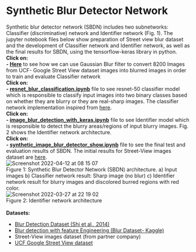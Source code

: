 # Synthetic Blur Detector Network
Synthetic blur detector network (SBDN) includes two subnetworks: Classifier (discriminative) network and Identifier network (Fig. 1). The jupyter notebook files below show preparation of Street view blur dataset and the development of Classifier network and Identifier network, as well as the final results for SBDN, using the tensorflow-keras library in python.
<br/>
**Click on:**<br/>
**- [Here](https://github.com/MasoudMoeini/Synthetic-Blur-Detector-Network/blob/main/GaussianBlur_dataset.ipynb)** to see how we can use Gaussian Blur filter to convert 8200 Images from UCF- Google Street View dataset images into blurred images in order to train and evaluate Classifier network 
<br/>
**Click on:**<br/>
**- [resnet_blur_classification.ipynb](https://github.com/MasoudMoeini/Synthetic-Blur-Detector-Network/blob/main/Street_View_resnet_blur_classification.ipynb)** file to see resnet-50 classifier model which is responsible to classify input images into two binary classes based on whether they are blurry or they are real-sharp images. The classifier network implementation inspired from [here](https://machinelearningknowledge.ai/keras-implementation-of-resnet-50-architecture-from-scratch/).
<br/>
**Click on:**<br/>
**- [image_blur_detection_with_keras.ipynb](https://github.com/MasoudMoeini/Synthetic-Blur-Detector-Network/blob/main/image_blur_detection_with_keras.ipynb)** file to see Identifier model which is responsible to detect the blurry areas/regions of input blurry images. Fig. 2 shows the Identifier network architecture. 
<br/>
**Click on:**   <br/> 
**- [synthetic_image_blur_detector_show.ipynb](https://github.com/MasoudMoeini/Synthetic-Blur-Detector-Network/blob/main/synthetic_image_blur_detector_show.ipynb)**  file to see the final test and evaluation results of SBDN. The initial results for Street-View images dataset are [here](https://github.com/MasoudMoeini/Synthetic-Blur-Detector-Network/blob/main/Steet_View_images_synthetic_image_blur_detector_show.ipynb). 
<br/>
![Screenshot 2022-04-12 at 08 15 07](https://user-images.githubusercontent.com/43514418/162893058-42548adc-9116-41ad-8f5d-ed5d5c717982.png)
<br/>
Figure 1: Synthetic Blur Detector Network (SBDN) architecture. a) Input images  b) Classifier network result: Sharp image (no blur)  c) Identifier network result for blurry images and discolored burred regions with red color.
<br/>
![Screenshot 2022-03-27 at 22 19 02](https://user-images.githubusercontent.com/43514418/162891691-b04cf645-376b-442e-93ec-66a0ebd6d12f.png)
<br/>
Figure 2: Identifier network architecture
<br/> 
<br/> 
**Datasets:** <br/> 
- [Blur Detection Dataset (Shi et al., 2014)](http://www.cse.cuhk.edu.hk/~leojia/projects/dblurdetect/dataset.html)
- [Blur detection with feature Engineering (Blur Dataset- Kaggle)](https://www.kaggle.com/code/harininarasimhan/blur-detection-with-feature-engineering/data)
- Street-View images dataset (from partner company)
- [UCF Google Street View dataset](https://www.crcv.ucf.edu/data/GMCP_Geolocalization/)
